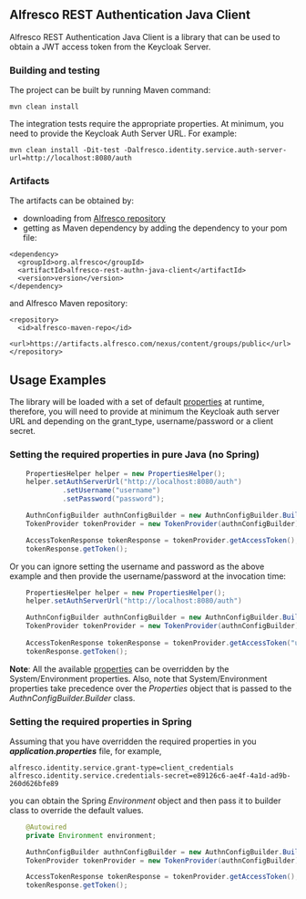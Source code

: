 ## Alfresco REST Authentication Java Client

Alfresco REST Authentication Java Client is a library that can be used to obtain a JWT access token from the Keycloak Server.

### Building and testing
The project can be built by running Maven command:
~~~
mvn clean install
~~~
The integration tests require the appropriate properties. At minimum, you need to provide the Keycloak Auth Server URL. For example:
~~~
mvn clean install -Dit-test -Dalfresco.identity.service.auth-server-url=http://localhost:8080/auth
~~~

### Artifacts
The artifacts can be obtained by:
* downloading from [Alfresco repository](https://artifacts.alfresco.com/nexus/content/groups/public)
* getting as Maven dependency by adding the dependency to your pom file:
~~~
<dependency>
  <groupId>org.alfresco</groupId>
  <artifactId>alfresco-rest-authn-java-client</artifactId>
  <version>version</version>
</dependency>
~~~
and Alfresco Maven repository:
~~~
<repository>
  <id>alfresco-maven-repo</id>
  <url>https://artifacts.alfresco.com/nexus/content/groups/public</url>
</repository>
~~~

## Usage Examples

The library will be loaded with a set of default [properties](src/main/resources/authn-config.properties 
) at runtime, therefore, you will need to provide at minimum the Keycloak auth server URL and depending on the grant_type, username/password or a client secret.


### Setting the required properties in pure Java (no Spring)

```java
    PropertiesHelper helper = new PropertiesHelper();
    helper.setAuthServerUrl("http://localhost:8080/auth")
             .setUsername("username")
             .setPassword("password");

    AuthnConfigBuilder authnConfigBuilder = new AuthnConfigBuilder.Builder(helper.getProperties()).build();
    TokenProvider tokenProvider = new TokenProvider(authnConfigBuilder);

    AccessTokenResponse tokenResponse = tokenProvider.getAccessToken();
    tokenResponse.getToken();
```

Or you can ignore setting the username and password as the above example and then provide the username/password at the invocation time:

```java
    PropertiesHelper helper = new PropertiesHelper();
    helper.setAuthServerUrl("http://localhost:8080/auth")

    AuthnConfigBuilder authnConfigBuilder = new AuthnConfigBuilder.Builder(helper.getProperties()).build();
    TokenProvider tokenProvider = new TokenProvider(authnConfigBuilder);
    
    AccessTokenResponse tokenResponse = tokenProvider.getAccessToken("username", "password");
    tokenResponse.getToken();
```

**Note**: All the available [properties](src/main/resources/authn-config.properties) can be overridden by the System/Environment properties.
Also, note that System/Environment properties take precedence over the *Properties* object that is passed to the *AuthnConfigBuilder.Builder* class.

### Setting the required properties in Spring

Assuming that you have overridden the required properties in you **_application.properties_** file, for example,

```properties
alfresco.identity.service.grant-type=client_credentials
alfresco.identity.service.credentials-secret=e89126c6-ae4f-4a1d-ad9b-260d626bfe89
```

you can obtain the Spring *Environment* object and then pass it to builder class to override the default values.

```java
    @Autowired
    private Environment environment;

    AuthnConfigBuilder authnConfigBuilder = new AuthnConfigBuilder.Builder(environment).build();
    TokenProvider tokenProvider = new TokenProvider(authnConfigBuilder);

    AccessTokenResponse tokenResponse = tokenProvider.getAccessToken();
    tokenResponse.getToken();

``` 
